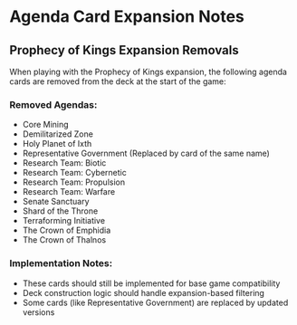# Agenda Card Expansion Notes

## Prophecy of Kings Expansion Removals

When playing with the Prophecy of Kings expansion, the following agenda cards are removed from the deck at the start of the game:

### Removed Agendas:
- Core Mining
- Demilitarized Zone
- Holy Planet of Ixth
- Representative Government (Replaced by card of the same name)
- Research Team: Biotic
- Research Team: Cybernetic
- Research Team: Propulsion
- Research Team: Warfare
- Senate Sanctuary
- Shard of the Throne
- Terraforming Initiative
- The Crown of Emphidia
- The Crown of Thalnos

### Implementation Notes:
- These cards should still be implemented for base game compatibility
- Deck construction logic should handle expansion-based filtering
- Some cards (like Representative Government) are replaced by updated versions
